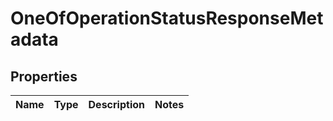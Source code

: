 # OneOfOperationStatusResponseMetadata

## Properties
Name | Type | Description | Notes
------------ | ------------- | ------------- | -------------

